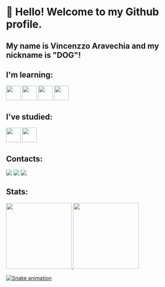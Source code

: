 # 👋 Hello! Welcome to my Github profile.
## My name is Vincenzzo Aravechia and my nickname is "DOG"!

## I'm learning:

<img src="https://cdn.jsdelivr.net/gh/devicons/devicon@latest/icons/github/github-original.svg" width="40" height="40"/> <img src="https://cdn.jsdelivr.net/gh/devicons/devicon@latest/icons/git/git-original.svg" width="40" height="40"/> <img src="https://cdn.jsdelivr.net/gh/devicons/devicon@latest/icons/html5/html5-original.svg" width="40" height="40"/> <img src="https://cdn.jsdelivr.net/gh/devicons/devicon@latest/icons/css3/css3-original.svg" width="40" height="40"/>

## I've studied:


  <img src="https://cdn.jsdelivr.net/gh/devicons/devicon@latest/icons/javascript/javascript-original.svg" width="40" height="40"/> <img src="https://cdn.jsdelivr.net/gh/devicons/devicon@latest/icons/json/json-plain.svg" width="40" height="40"/>

## Contacts:

<div>
<a href="https://www.youtube.com/@dog2022" target="_blank"><img loading="lazy" src="https://img.shields.io/badge/YouTube-FF0000?style=for-the-badge&logo=youtube&logoColor=white" target="_blank"></a>
<a href="https://www.instagram.com/vincenzzoagiro/" target="_blank"><img loading="lazy" src="https://img.shields.io/badge/-Instagram-%23E4405F?style=for-the-badge&logo=instagram&logoColor=white" target="_blank"></a>
<a href="https://www.linkedin.com/in/vincenzzo-giro/" target="_blank"><img loading="lazy" src="https://img.shields.io/badge/-LinkedIn-%230077B5?style=for-the-badge&logo=linkedin&logoColor=white" target="_blank"></a>   
</div>

## Stats:
<div>
<a href="https://github.com/uDogM">
<img loading="lazy" height="180em" src="https://github-readme-stats.vercel.app/api/top-langs/?username=uDogM&layout=compact&langs_count=7&theme=dracula"/>
<img loading="lazy" height="180em" src="https://github-readme-stats.vercel.app/api?username=uDogM&show_icons=true&theme=dracula&include_all_commits=true&count_private=true"/>
</div>

![Snake animation](https://github.com/uDogM/uDogM/blob/output/github-contribution-grid-snake.svg)
